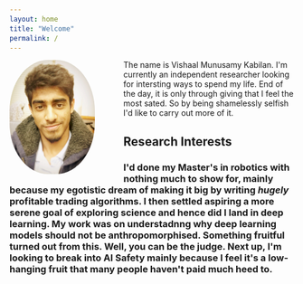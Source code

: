 ```yaml
---
layout: home
title: "Welcome"
permalink: /
---
```

<img style="float:left; width:30%; height:50%; margin-right:10%; border-radius:45%"
src="/assets/images/author_img.JPG">

The name is Vishaal Munusamy Kabilan. I'm currently an independent researcher looking for intersting ways to spend my life. End of the day, it is only through giving that I feel the most sated. So by being shamelessly selfish I'd like to carry out more of it.

## Research Interests

### I'd done my Master's in robotics with nothing much to show for, mainly because my egotistic dream of making it big by writing _hugely_ profitable trading algorithms. I then settled aspiring a more serene goal of exploring science and hence did I land in deep learning. My work was on understadnng why deep learning models should not be anthropomorphised. Something fruitful turned out from this. Well, you can be the judge. Next up, I'm looking to break into AI Safety mainly because I feel it's a low-hanging fruit that many people haven't paid much heed to.
